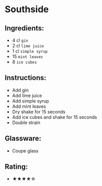 # Southside

## Ingredients:
- 4 cl `gin`
- 2 cl `lime juice`
- 1 cl `simple syrup`
- 15 `mint leaves`
- 8 `ice cubes`

## Instructions:
- Add gin
- Add lime juice
- Add simple syrup
- Add mint leaves
- Dry shake for 15 seconds
- Add ice cubes and shake for 15 seconds
- Double strain

## Glassware:
- Coupe glass

## Rating:
- ★★★★☆